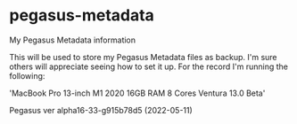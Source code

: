 # pegasus-metadata
My Pegasus Metadata information

This will be used to store my Pegasus Metadata files as backup. I'm sure others will appreciate seeing how to set it up. For the record I'm running the following:

'MacBook Pro 13-inch M1 2020
16GB RAM 
8 Cores
Ventura 13.0 Beta'


Pegasus ver alpha16-33-g915b78d5 (2022-05-11)
